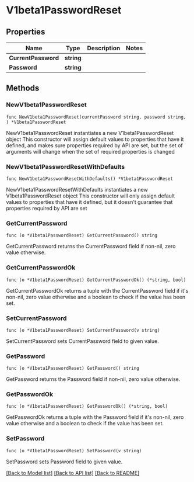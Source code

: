 # V1beta1PasswordReset

## Properties

Name | Type | Description | Notes
------------ | ------------- | ------------- | -------------
**CurrentPassword** | **string** |  | 
**Password** | **string** |  | 

## Methods

### NewV1beta1PasswordReset

`func NewV1beta1PasswordReset(currentPassword string, password string, ) *V1beta1PasswordReset`

NewV1beta1PasswordReset instantiates a new V1beta1PasswordReset object
This constructor will assign default values to properties that have it defined,
and makes sure properties required by API are set, but the set of arguments
will change when the set of required properties is changed

### NewV1beta1PasswordResetWithDefaults

`func NewV1beta1PasswordResetWithDefaults() *V1beta1PasswordReset`

NewV1beta1PasswordResetWithDefaults instantiates a new V1beta1PasswordReset object
This constructor will only assign default values to properties that have it defined,
but it doesn't guarantee that properties required by API are set

### GetCurrentPassword

`func (o *V1beta1PasswordReset) GetCurrentPassword() string`

GetCurrentPassword returns the CurrentPassword field if non-nil, zero value otherwise.

### GetCurrentPasswordOk

`func (o *V1beta1PasswordReset) GetCurrentPasswordOk() (*string, bool)`

GetCurrentPasswordOk returns a tuple with the CurrentPassword field if it's non-nil, zero value otherwise
and a boolean to check if the value has been set.

### SetCurrentPassword

`func (o *V1beta1PasswordReset) SetCurrentPassword(v string)`

SetCurrentPassword sets CurrentPassword field to given value.


### GetPassword

`func (o *V1beta1PasswordReset) GetPassword() string`

GetPassword returns the Password field if non-nil, zero value otherwise.

### GetPasswordOk

`func (o *V1beta1PasswordReset) GetPasswordOk() (*string, bool)`

GetPasswordOk returns a tuple with the Password field if it's non-nil, zero value otherwise
and a boolean to check if the value has been set.

### SetPassword

`func (o *V1beta1PasswordReset) SetPassword(v string)`

SetPassword sets Password field to given value.



[[Back to Model list]](../README.md#documentation-for-models) [[Back to API list]](../README.md#documentation-for-api-endpoints) [[Back to README]](../README.md)


